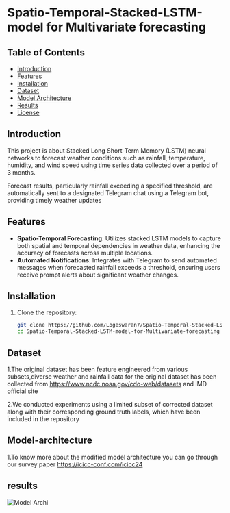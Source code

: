 # Spatio-Temporal-Stacked-LSTM-model for Multivariate forecasting
## Table of Contents
- [Introduction](#introduction)
- [Features](#features)
- [Installation](#installation)
- [Dataset](#dataset)
- [Model Architecture](#model-architecture)
- [Results](#results)
- [License](#license)

## Introduction
This project is about Stacked Long Short-Term Memory (LSTM) neural networks to forecast weather conditions such as rainfall, temperature, humidity, and wind speed using time series data collected over a period of 3 months.

Forecast results, particularly rainfall exceeding a specified threshold, are automatically sent to a designated Telegram chat using a Telegram bot, providing timely weather updates

## Features
- **Spatio-Temporal Forecasting**: Utilizes stacked LSTM models to capture both spatial and temporal dependencies in weather data, enhancing the accuracy of 
   forecasts across multiple locations.
- **Automated Notifications**: Integrates with Telegram to send automated messages when forecasted rainfall exceeds a threshold, ensuring users receive prompt 
   alerts about significant weather changes.

## Installation
1. Clone the repository:
    ```bash
    git clone https://github.com/Logeswaran7/Spatio-Temporal-Stacked-LSTM-model-for-Multivariate-forecasting.git
    cd Spatio-Temporal-Stacked-LSTM-model-for-Multivariate-forecasting
    ```
## Dataset
1.The original dataset has been feature engineered from various subsets,diverse weather and rainfall data for the original dataset has been collected from https://www.ncdc.noaa.gov/cdo-web/datasets and IMD official site

2.We conducted experiments using a limited subset of corrected dataset along with their corresponding ground truth labels, which have been included in the repository

## Model-architecture
1.To know more about the modified model architecture you can go through our survey paper https://icicc-conf.com/icicc24

## results
![Model Archi](images/model_architecture.png)

